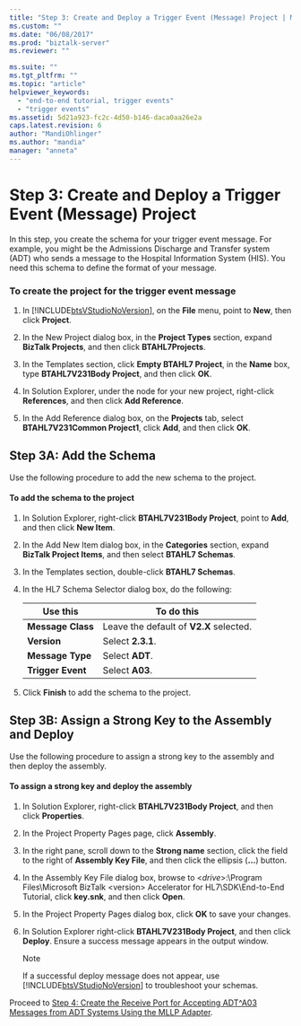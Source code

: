 ```yaml
---
title: "Step 3: Create and Deploy a Trigger Event (Message) Project | Microsoft Docs"
ms.custom: ""
ms.date: "06/08/2017"
ms.prod: "biztalk-server"
ms.reviewer: ""

ms.suite: ""
ms.tgt_pltfrm: ""
ms.topic: "article"
helpviewer_keywords: 
  - "end-to-end tutorial, trigger events"
  - "trigger events"
ms.assetid: 5d21a923-fc2c-4d50-b146-daca0aa26e2a
caps.latest.revision: 6
author: "MandiOhlinger"
ms.author: "mandia"
manager: "anneta"
---
```

# Step 3: Create and Deploy a Trigger Event (Message) Project
In this step, you create the schema for your trigger event message. For example, you might be the Admissions Discharge and Transfer system (ADT) who sends a message to the Hospital Information System (HIS). You need this schema to define the format of your message.  
  
### To create the project for the trigger event message  
  
1.  In [!INCLUDE[btsVStudioNoVersion](../../includes/btsvstudionoversion-md.md)], on the **File** menu, point to **New**, then click **Project**.  
  
2.  In the New Project dialog box, in the **Project Types** section, expand **BizTalk Projects**, and then click **BTAHL7Projects**.  
  
3.  In the Templates section, click **Empty BTAHL7 Project**, in the **Name** box, type **BTAHL7V231Body Project**, and then click **OK**.  
  
4.  In Solution Explorer, under the node for your new project, right-click **References**, and then click **Add Reference**.  
  
5.  In the Add Reference dialog box, on the **Projects** tab, select **BTAHL7V231Common Project1**, click **Add**, and then click **OK**.  
  
## Step 3A: Add the Schema  
 Use the following procedure to add the new schema to the project.  
  
#### To add the schema to the project  
  
1.  In Solution Explorer, right-click **BTAHL7V231Body Project**, point to **Add**, and then click **New Item**.  
  
2.  In the Add New Item dialog box, in the **Categories** section, expand **BizTalk Project Items**, and then select **BTAHL7 Schemas**.  
  
3.  In the Templates section, double-click **BTAHL7 Schemas**.  
  
4.  In the HL7 Schema Selector dialog box, do the following:  
  
    |Use this|To do this|  
    |--------------|----------------|  
    |**Message Class**|Leave the default of **V2.X** selected.|  
    |**Version**|Select **2.3.1**.|  
    |**Message Type**|Select **ADT**.|  
    |**Trigger Event**|Select **A03**.|  
  
5.  Click **Finish** to add the schema to the project.  
  
## Step 3B: Assign a Strong Key to the Assembly and Deploy  
 Use the following procedure to assign a strong key to the assembly and then deploy the assembly.  
  
#### To assign a strong key and deploy the assembly  
  
1.  In Solution Explorer, right-click **BTAHL7V231Body Project**, and then click **Properties**.  
  
2.  In the Project Property Pages page, click **Assembly**.  
  
3.  In the right pane, scroll down to the **Strong name** section, click the field to the right of **Assembly Key File**, and then click the ellipsis (**…**) button.  
  
4.  In the Assembly Key File dialog box, browse to \<*drive*>:\Program Files\Microsoft BizTalk \<version> Accelerator for HL7\SDK\End-to-End Tutorial, click **key.snk**, and then click **Open**.  
  
5.  In the Project Property Pages dialog box, click **OK** to save your changes.  
  
6.  In Solution Explorer right-click **BTAHL7V231Body Project**, and then click **Deploy**. Ensure a success message appears in the output window.  
  
    > [!NOTE]
    >  If a successful deploy message does not appear, use [!INCLUDE[btsVStudioNoVersion](../../includes/btsvstudionoversion-md.md)] to troubleshoot your schemas.  
  
 Proceed to [Step 4: Create the Receive Port for Accepting ADT^A03 Messages from ADT Systems Using the MLLP Adapter](../../adapters-and-accelerators/accelerator-hl7/step-4-create-receive-port-to-accept-adt^a03-messages-from-adt-using-mllp.md).